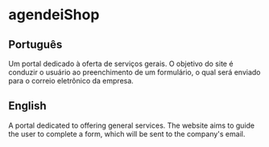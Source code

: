 # agendeiShop

## Português
Um portal dedicado à oferta de serviços gerais. O objetivo do site é conduzir o usuário ao preenchimento de um formulário, o qual será enviado para o correio eletrônico da empresa.

## English
A portal dedicated to offering general services. The website aims to guide the user to complete a form, which will be sent to the company's email.
